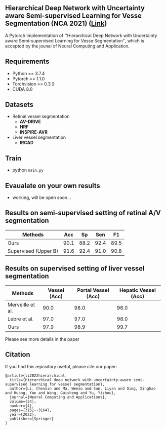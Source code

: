 ## Hierarchical Deep Network with Uncertainty aware Semi-supervised Learning for Vesse Segmentation (NCA 2021) ([Link](https://link.springer.com/article/10.1007/s00521-021-06578-3))

A Pytorch Implementation of ''Hierarchical Deep Network with Uncertainty aware Semi-supervised Learning for Vesse Segmentation'', which is accepted by the jounal of Neural Computing and Application.

## Requirements

- Python == 3.7.4
- Pytorch == 1.1.0
- Torchvision == 0.3.0
- CUDA 8.0

## Datasets
- Retinal vessel segmentation
  - **AV-DRIVE**
  - **HRF**
  - **INSPIRE-AVR**
- Liver vessel segmentation
  - **IRCAD**

## Train 
* python `main.py`

## Evaualate on your own results
* working, will be open soon...

## Results on semi-supervised setting of retinal A/V segmentation
|  Methods  |  Acc   | Sp  | Sen|  F1|
|  ----  | ----  |  ----  | ----  |----  |
| Ours | 90.1 | 88.2 | 92.4 | 89.5|
| Supervised (Upper B) |91.6| 92.4|91.0|90.8|

## Results on supervised setting of liver vessel segmentation
|  Methods  | Vessel (Acc) | Portal Vessel (Acc) | Hepatic Vessel (Acc)|
|  ----  | ----  |  ----  | ----  |
|Merveille et al. | 90.0 | 98.0| 96.0 |
| Lebre et al. |97.0| 97.0|98.0|
| Ours|97.9| 98.9|99.7|

Please see more details in the paper

## Citation

If you find this repository useful, please cite our paper:
```
@article{li2022hierarchical,
  title={Hierarchical deep network with uncertainty-aware semi-supervised learning for vessel segmentation},
  author={Li, Chenxin and Ma, Wenao and Sun, Liyan and Ding, Xinghao and Huang, Yue and Wang, Guisheng and Yu, Yizhou},
  journal={Neural Computing and Applications},
  volume={34},
  number={4},
  pages={3151--3164},
  year={2022},
  publisher={Springer}
}
